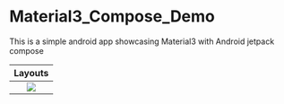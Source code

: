 # Material3_Compose_Demo
This is a simple android app showcasing Material3 with Android jetpack compose

  Layouts               |  
:-------------------------:|
![](https://github.com/FebinRukfan/FA_FebinRukfanSajidShakkeela_C0826772_Android/blob/screen_shots/screen_shots/Screenshot_20220215_225623.png?raw=true)|!

